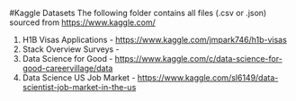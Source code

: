#Kaggle Datasets
The following folder contains all files (.csv or .json) sourced from <https://www.kaggle.com/> <br />

1.  H1B Visas Applications - <https://www.kaggle.com/jmpark746/h1b-visas> <br />
2.  Stack Overview Surveys - 
3.  Data Science for Good - <https://www.kaggle.com/c/data-science-for-good-careervillage/data>
4.  Data Science US Job Market - <https://www.kaggle.com/sl6149/data-scientist-job-market-in-the-us>
